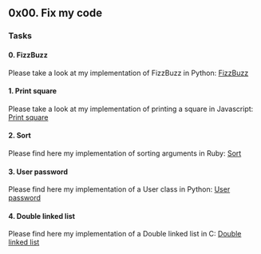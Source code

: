 ## 0x00. Fix my code

### Tasks

#### 0. FizzBuzz

Please take a look at my implementation of FizzBuzz in Python: [FizzBuzz](https://github.com/usanaphtal112/Fix_My_Code_Challenge/blob/master/0x00-challenge/0-fizzbuzz.py)


#### 1. Print square

Please take a look at my implementation of printing a square in Javascript: [Print square](https://github.com/usanaphtal112/Fix_My_Code_Challenge/blob/master/0x00-challenge/1-print_square.js)


#### 2. Sort

Please find here my implementation of sorting arguments in Ruby: [Sort](https://github.com/usanaphtal112/Fix_My_Code_Challenge/blob/master/0x00-challenge/2-sort.rb)


#### 3. User password

Please find here my implementation of a User class in Python: [User password](https://github.com/usanaphtal112/Fix_My_Code_Challenge/blob/master/0x00-challenge/3-user.py)


#### 4. Double linked list

Please find here my implementation of a Double linked list in C: [Double linked list](https://github.com/usanaphtal112/Fix_My_Code_Challenge/tree/master/0x00-challenge/4-delete_dnodeint)


